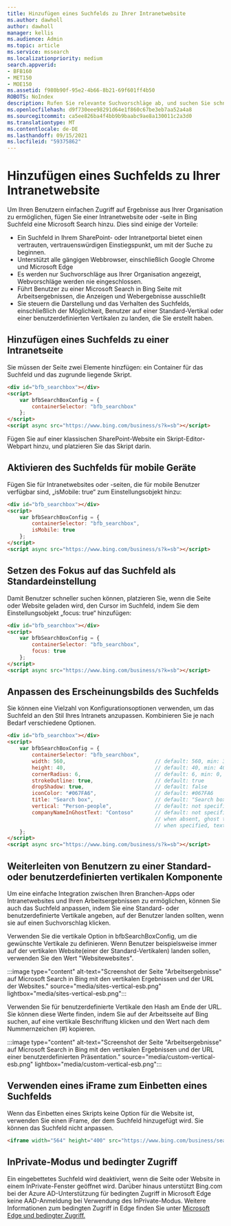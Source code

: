 ```yaml
---
title: Hinzufügen eines Suchfelds zu Ihrer Intranetwebsite
ms.author: dawholl
author: dawholl
manager: kellis
ms.audience: Admin
ms.topic: article
ms.service: mssearch
ms.localizationpriority: medium
search.appverid:
- BFB160
- MET150
- MOE150
ms.assetid: f980b90f-95e2-4b66-8b21-69f601ff4b50
ROBOTS: NoIndex
description: Rufen Sie relevante Suchvorschläge ab, und suchen Sie schneller nach Arbeitsergebnissen, indem Sie Ihrer Intranetwebsite oder -seite ein Microsoft Search Suchfeld hinzufügen.
ms.openlocfilehash: d9f730eee98291d64e1f860c67be3eb7aa52a4a8
ms.sourcegitcommit: ca5ee826ba4f4bb9b9baabc9ae8a130011c2a3d0
ms.translationtype: MT
ms.contentlocale: de-DE
ms.lasthandoff: 09/15/2021
ms.locfileid: "59375862"
---
```

# <a name="add-a-search-box-to-your-intranet-site"></a>Hinzufügen eines Suchfelds zu Ihrer Intranetwebsite

Um Ihren Benutzern einfachen Zugriff auf Ergebnisse aus Ihrer Organisation zu ermöglichen, fügen Sie einer Intranetwebsite oder -seite in Bing Suchfeld eine Microsoft Search hinzu. Dies sind einige der Vorteile:

- Ein Suchfeld in Ihrem SharePoint- oder Intranetportal bietet einen vertrauten, vertrauenswürdigen Einstiegspunkt, um mit der Suche zu beginnen.
- Unterstützt alle gängigen Webbrowser, einschließlich Google Chrome und Microsoft Edge
- Es werden nur Suchvorschläge aus Ihrer Organisation angezeigt, Webvorschläge werden nie eingeschlossen.
- Führt Benutzer zu einer Microsoft Search in Bing Seite mit Arbeitsergebnissen, die Anzeigen und Webergebnisse ausschließt
- Sie steuern die Darstellung und das Verhalten des Suchfelds, einschließlich der Möglichkeit, Benutzer auf einer Standard-Vertikal oder einer benutzerdefinierten Vertikalen zu landen, die Sie erstellt haben.
  
## <a name="add-a-search-box-to-an-intranet-page"></a>Hinzufügen eines Suchfelds zu einer Intranetseite

Sie müssen der Seite zwei Elemente hinzfügen: ein Container für das Suchfeld und das zugrunde liegende Skript.
  
```html
<div id="bfb_searchbox"></div>
<script>
    var bfbSearchBoxConfig = {
        containerSelector: "bfb_searchbox"
    };
</script>
<script async src="https://www.bing.com/business/s?k=sb"></script>
```

Fügen Sie auf einer klassischen SharePoint-Website ein Skript-Editor-Webpart hinzu, und platzieren Sie das Skript darin.
  
## <a name="enable-the-search-box-for-mobile"></a>Aktivieren des Suchfelds für mobile Geräte

Fügen Sie für Intranetwebsites oder -seiten, die für mobile Benutzer verfügbar sind, „isMobile: true“ zum Einstellungsobjekt hinzu:
  
```html
<div id="bfb_searchbox"></div>
<script>
    var bfbSearchBoxConfig = {
        containerSelector: "bfb_searchbox", 
        isMobile: true
    };
</script>
<script async src="https://www.bing.com/business/s?k=sb"></script>
```

## <a name="put-focus-on-the-search-box-by-default"></a>Setzen des Fokus auf das Suchfeld als Standardeinstellung

Damit Benutzer schneller suchen können, platzieren Sie, wenn die Seite oder Website geladen wird, den Cursor im Suchfeld, indem Sie dem Einstellungsobjekt „focus: true“ hinzufügen:
  
```html
<div id="bfb_searchbox"></div>
<script>
    var bfbSearchBoxConfig = {
        containerSelector: "bfb_searchbox",
        focus: true
    };
</script>
<script async src="https://www.bing.com/business/s?k=sb"></script>
```

## <a name="customize-the-appearance-of-the-search-box"></a>Anpassen des Erscheinungsbilds des Suchfelds 

Sie können eine Vielzahl von Konfigurationsoptionen verwenden, um das Suchfeld an den Stil Ihres Intranets anzupassen. Kombinieren Sie je nach Bedarf verschiedene Optionen.

```html
<div id="bfb_searchbox"></div>
<script>
    var bfbSearchBoxConfig = {
        containerSelector: "bfb_searchbox",
        width: 560,                             // default: 560, min: 360, max: 650
        height: 40,                             // default: 40, min: 40, max: 72
        cornerRadius: 6,                        // default: 6, min: 0, max: 25                                   
        strokeOutline: true,                    // default: true
        dropShadow: true,                       // default: false
        iconColor: "#067FA6",                   // default: #067FA6
        title: "Search box",                    // default: "Search box"
        vertical: "Person-people",              // default: not specified, search box directs to the All vertical on the WORK results page
        companyNameInGhostText: "Contoso"       // default: not specified
                                                // when absent, ghost text will be "Search work"
                                                // when specified, text will be "Search <companyNameInGhostText>"
    };
</script>
<script async src="https://www.bing.com/business/s?k=sb"></script>
```

## <a name="direct-users-to-a-default-or-custom-vertical"></a>Weiterleiten von Benutzern zu einer Standard- oder benutzerdefinierten vertikalen Komponente

Um eine einfache Integration zwischen Ihren Branchen-Apps oder Intranetwebsites und Ihren Arbeitsergebnissen zu ermöglichen, können Sie auch das Suchfeld anpassen, indem Sie eine Standard- oder benutzerdefinierte Vertikale angeben, auf der Benutzer landen sollten, wenn sie auf einen Suchvorschlag klicken.

Verwenden Sie die vertikale Option in bfbSearchBoxConfig, um die gewünschte Vertikale zu definieren. Wenn Benutzer beispielsweise immer auf der vertikalen Website(einer der Standard-Vertikalen) landen sollen, verwenden Sie den Wert "Websitewebsites".

:::image type="content" alt-text="Screenshot der Seite &quot;Arbeitsergebnisse&quot; auf Microsoft Search in Bing mit den vertikalen Ergebnissen und der URL der Websites." source="media/sites-vertical-esb.png" lightbox="media/sites-vertical-esb.png":::

Verwenden Sie für benutzerdefinierte Vertikale den Hash am Ende der URL. Sie können diese Werte finden, indem Sie auf der Arbeitsseite auf Bing suchen, auf eine vertikale Beschriftung klicken und den Wert nach dem Nummernzeichen (#) kopieren.

:::image type="content" alt-text="Screenshot der Seite &quot;Arbeitsergebnisse&quot; auf Microsoft Search in Bing mit den vertikalen Ergebnissen und der URL einer benutzerdefinierten Präsentation." source="media/custom-vertical-esb.png" lightbox="media/custom-vertical-esb.png":::

## <a name="use-an-iframe-to-embed-a-search-box"></a>Verwenden eines iFrame zum Einbetten eines Suchfelds

Wenn das Einbetten eines Skripts keine Option für die Website ist, verwenden Sie einen iFrame, der dem Suchfeld hinzugefügt wird. Sie können das Suchfeld nicht anpassen.
  
```html
<iframe width="564" height="400" src="https://www.bing.com/business/searchbox"></iframe>
```

## <a name="inprivate-mode-and-conditional-access"></a>InPrivate-Modus und bedingter Zugriff

Ein eingebettetes Suchfeld wird deaktiviert, wenn die Seite oder Website in einem InPrivate-Fenster geöffnet wird. Darüber hinaus unterstützt Bing.com bei der Azure AD-Unterstützung für bedingten Zugriff in Microsoft Edge keine AAD-Anmeldung bei Verwendung des InPrivate-Modus. Weitere Informationen zum bedingten Zugriff in Edge finden Sie unter [Microsoft Edge und bedingter Zugriff.](/deployedge/ms-edge-security-conditional-access#accessing-conditional-access-protected-resources-in-microsoft-edge) 
